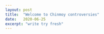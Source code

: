 ```yaml
---
layout: post
title:  "Welcome to Chinmoy controversies"
date:   2020-06-25
excerpt: "write try fresh"
---
```

